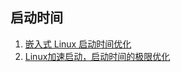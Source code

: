 ## 启动时间


1. [嵌入式 Linux 启动时间优化](http://tinylab.org/elinux-org-boot-time-optimization/)
2. [Linux加速启动，启动时间的极限优化](https://blog.csdn.net/reille/article/details/5694155)
